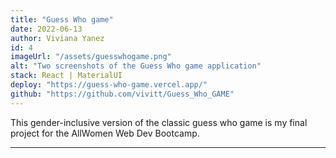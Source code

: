 ```yaml
---
title: "Guess Who game"
date: 2022-06-13
author: Viviana Yanez
id: 4
imageUrl: "/assets/guesswhogame.png"
alt: "Two screenshots of the Guess Who game application"
stack: React | MaterialUI
deploy: "https://guess-who-game.vercel.app/"
github: "https://github.com/vivitt/Guess_Who_GAME"
---
```


This gender-inclusive version of the classic guess who game is my final project for the AllWomen Web Dev Bootcamp.

---

